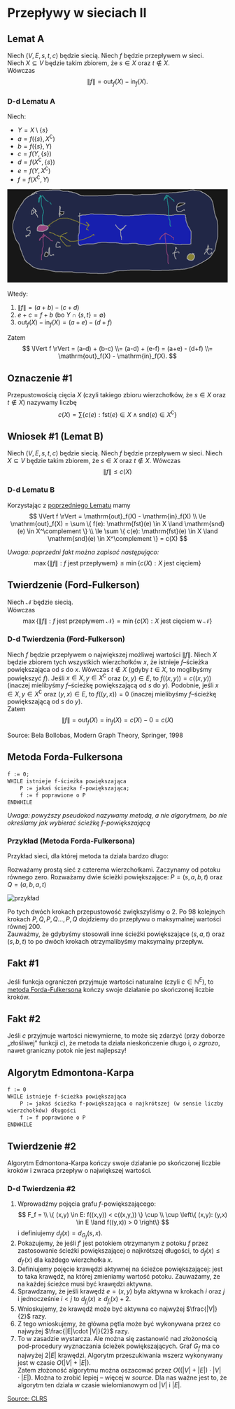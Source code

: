 # Przepływy w sieciach II

## Lemat A

Niech $(V,E,s,t,c)$ będzie siecią. Niech $f$ będzie przepływem w sieci.\
Niech $X \subseteq V$ będzie takim zbiorem, że $s \in X$ oraz $t \notin X$.\
Wówczas
$$
\lVert f \rVert = \mathrm{out}_f(X) - \mathrm{in}_f(X).
$$

### D-d Lematu A

Niech:
- $Y = X \setminus \{s\}$
- $a = f(\{s\}, X^\complement)$
- $b = f(\{s\}, Y)$
- $c = f(Y,\{s\})$
- $d = f(X^\complement, \{s\})$
- $e = f(Y, X^\complement)$
- $f = f(X^\complement, Y)$

![](lemat-a-d-d.png)

Wtedy:
1. $\lVert f \rVert = (a+b) - (c+d)$
2. $e + c = f + b$ (bo $Y \cap \{s,t\} = \emptyset$)
3. $\mathrm{out}_f(X) - \mathrm{in}_f(X) = (a+e) - (d+f)$

Zatem
$$
\lVert f \rVert = (a-d) + (b-c)
\\= (a-d) + (e-f) = (a+e) - (d+f)
\\= \mathrm{out}_f(X) - \mathrm{in}_f(X).
$$

## Oznaczenie #1

Przepustowością cięcia $X$ (czyli takiego zbioru wierzchołków, że $s \in X$ oraz $t \notin X$) nazywamy liczbę
$$
c(X) = \sum \{c(e): \mathrm{fst}(e) \in X \land \mathrm{snd}(e) \in X^\complement \}
$$

## Wniosek #1 (Lemat B)

Niech $(V,E,s,t,c)$ będzie siecią. Niech $f$ będzie przepływem w sieci. Niech $X \subseteq V$ będzie takim zbiorem, że $s \in X$ oraz $t \notin X$. Wówczas
$$
\lVert f \rVert \le c(X)
$$

### D-d Lematu B

Korzystając z [poprzedniego Lematu](#lemat-a) mamy
$$
\lVert f \rVert = \mathrm{out}_f(X) - \mathrm{in}_f(X)
\\
\le \mathrm{out}_f(X) = \sum \{ f(e): \mathrm{fst}(e) \in X \land \mathrm{snd}(e) \in X^\complement \}
\\
\le \sum \{ c(e): \mathrm{fst}(e) \in X \land \mathrm{snd}(e) \in X^\complement \} = c(X)
$$

*Uwaga: poprzedni fakt można zapisać następująco:*
$$
\max \{ \lVert f \rVert: f \text{ jest przepływem} \} \le \min \{ c(X): X \text{ jest cięciem} \}
$$

## Twierdzenie (Ford-Fulkerson)

Niech $\mathcal{N}$ będzie siecią.\
Wówczas
$$
\max \{ \lVert f \rVert: f \text{ jest przepływem } \mathcal{N} \} = \min \{ c(X): X \text{ jest cięciem w } \mathcal{N} \}
$$

### D-d Twierdzenia (Ford-Fulkerson)

Niech $f$ będzie przepływem o największej możliwej wartości $\lVert f \rVert$. Niech $X$ będzie zbiorem tych wszystkich wierzchołków $x$, że istnieje $f$–ścieżka powiększająca od $s$ do $x$. Wówczas $t \notin X$ (gdyby $t \in X$, to moglibyśmy powiększyć $f$). Jeśli $x \in X, y \in X^\complement$ oraz $(x,y) \in E$, to $f((x,y)) = c((x,y))$ (inaczej mielibyśmy $f$–ścieżkę powiększającą od $s$ do $y$). Podobnie, jeśli $x \in X, y \in X^\complement$ oraz $(y,x) \in E$, to $f((y,x)) = 0$ (inaczej mielibyśmy $f$–ścieżkę powiększającą od $s$ do $y$).\
Zatem
$$
\lVert f \rVert = \mathrm{out}_f(X) = \mathrm{in}_f(X) = c(X) - 0 = c(X)
$$

Source: Bela Bollobas, Modern Graph Theory, Springer, 1998

## Metoda Forda-Fulkersona

```
f := 0;
WHILE istnieje f-ścieżka powiększająca
    P := jakaś ścieżka f-powiększająca;
    f := f poprawione o P
ENDWHILE
```
*Uwaga: powyższy pseudokod nazywamy metodą, a nie algorytmem, bo nie określamy jak wybierać ścieżkę $f$–powiększającą*

### Przykład (Metoda Forda-Fulkersona)
Przykład sieci, dla której metoda ta działa bardzo długo:

Rozważamy prostą sieć z czterema wierzchołkami. Zaczynamy od potoku równego zero. Rozważamy dwie ścieżki powiększające: $P = (s,a,b,t)$ oraz $Q = (a,b,a,t)$

![przykład](przykład-ford-fulkerson.png)

Po tych dwóch krokach przepustowość zwiększyliśmy o $2$. Po $98$ kolejnych krokach $P,Q,P,Q\dots,P,Q$ dojdziemy do przepływu o maksymalnej wartości równej $200$.\
Zauważmy, że gdybyśmy stosowali inne ścieżki powiększające $(s,a,t)$ oraz $(s,b,t)$ to po dwóch krokach otrzymalibyśmy maksymalny przepływ.

## Fakt #1
Jeśli funkcja ograniczeń przyjmuje wartości naturalne (czyli $c \in \mathbb{N}^E$), to [metoda Forda-Fulkersona](#metoda-forda-fulkersona) kończy swoje działanie po skończonej liczbie kroków.

## Fakt #2
Jeśli $c$ przyjmuje wartości niewymierne, to może się zdarzyć (przy doborze „złośliwej” funkcji $c$), że metoda ta działa nieskończenie długo i, *o zgrozo*, nawet graniczny potok nie jest najlepszy!

## Algorytm Edmontona-Karpa

```
f := 0
WHILE istnieje f-ścieżka powiększająca
    P := jakaś ścieżka f-powiększająca o najkrótszej (w sensie liczby wierzchołków) długości
    f := f poprawione o P
ENDWHILE
```

## Twierdzenie #2
Algorytm Edmontona-Karpa kończy swoje działanie po skończonej liczbie kroków i zwraca przepływ o największej wartości.

### D-d Twierdzenia #2

1. Wprowadźmy pojęcia grafu $f$-powiększającego:
    $$
    F_f =
    \\
    \{ (x,y) \in E: f((x,y)) < c((x,y,)) \} \cup
    \\
    \cup \left\{ (x,y): (y,x) \in E \land f((y,x)) > 0 \right\}
    $$
    i definiujemy $d_f(x) = d_{G_f}(s,x)$.
2. Pokazujemy, że jeśli $f'$ jest potokiem otrzymanym z potoku $f$ przez zastosowanie ścieżki powiększającej o najkrótszej długości, to $d_f(x) \le d_{f'}(x)$ dla każdego wierzchołka $x$.
3. Definiujemy pojęcie krawędzi aktywnej na ścieżce powiększającej: jest to taka krawędź, na której zmieniamy wartość potoku. Zauważamy, że na każdej ścieżce musi być krawędzi aktywna.
4. Sprawdzamy, że jeśli krawędź $e = (x,y)$ była aktywna w krokach $i$ oraz $j$ i jednocześnie $i < j$ to $d_{f_j}(x) \ge d_{f_i}(x) + 2$.
5. Wnioskujemy, że krawędź może być aktywna co najwyżej $\frac{|V|}{2}$ razy.
6. Z tego wnioskujemy, że główna pętla może być wykonywana przez co najwyżej $\frac{|E|\cdot |V|}{2}$ razy.
7. To w zasadzie wystarcza. Ale można się zastanowić nad złożonością pod-procedury wyznaczania ścieżek powiększających. Graf $G_f$ ma co najwyżej $2|E|$ krawędzi. Algorytm przeszukiwania wszerz wykonywany jest w czasie $O(|V| + |E|)$.\
Zatem złożoność algorytmu można oszacować przez $O\left(\left(|V| + |E|\right) \cdot |V| \cdot |E| \right)$. Można to zrobić lepiej – więcej w *source*. Dla nas ważne jest to, że algorytm ten działa w czasie wielomianowym od $|V|$ i $|E|$.

[Source: CLRS](https://web.ist.utl.pt/~fabio.ferreira/material/asa/clrs.pdf)
